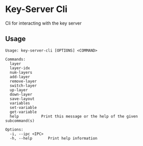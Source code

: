 # Key-Server Cli
Cli for interacting with the key server

## Usage
```
Usage: key-server-cli [OPTIONS] <COMMAND>

Commands:
  layer         
  layer-idx     
  num-layers    
  add-layer     
  remove-layer  
  switch-layer  
  up-layer      
  down-layer    
  save-layout   
  variables     
  set-variable  
  get-variable  
  help          Print this message or the help of the given subcommand(s)

Options:
  -i, --ipc <IPC>  
  -h, --help       Print help information
```